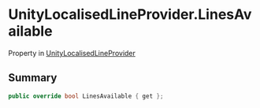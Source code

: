 # UnityLocalisedLineProvider.LinesAvailable

Property in [UnityLocalisedLineProvider](api/csharp/yarn.unity.unitylocalisedlineprovider.md)

## Summary



```csharp
public override bool LinesAvailable { get };
```

